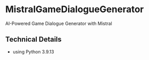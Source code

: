 # MistralGameDialogueGenerator

AI-Powered Game Dialogue Generator with Mistral

## Technical Details
 - using Python 3.9.13
